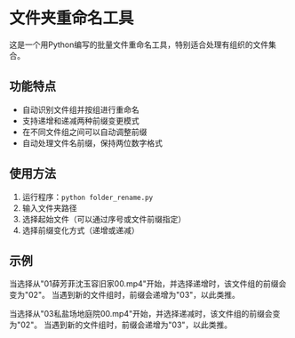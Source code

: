 # 文件夹重命名工具

这是一个用Python编写的批量文件重命名工具，特别适合处理有组织的文件集合。

## 功能特点

- 自动识别文件组并按组进行重命名
- 支持递增和递减两种前缀变更模式
- 在不同文件组之间可以自动调整前缀
- 自动处理文件名前缀，保持两位数字格式

## 使用方法

1. 运行程序：`python folder_rename.py`
2. 输入文件夹路径
3. 选择起始文件（可以通过序号或文件前缀指定）
4. 选择前缀变化方式（递增或递减）

## 示例

当选择从"01薛芳菲沈玉容旧家00.mp4"开始，并选择递增时，该文件组的前缀会变为"02"。
当遇到新的文件组时，前缀会递增为"03"，以此类推。

当选择从"03私盐场地庭院00.mp4"开始，并选择递减时，该文件组的前缀会变为"02"。
当遇到新的文件组时，前缀会递增为"03"，以此类推。